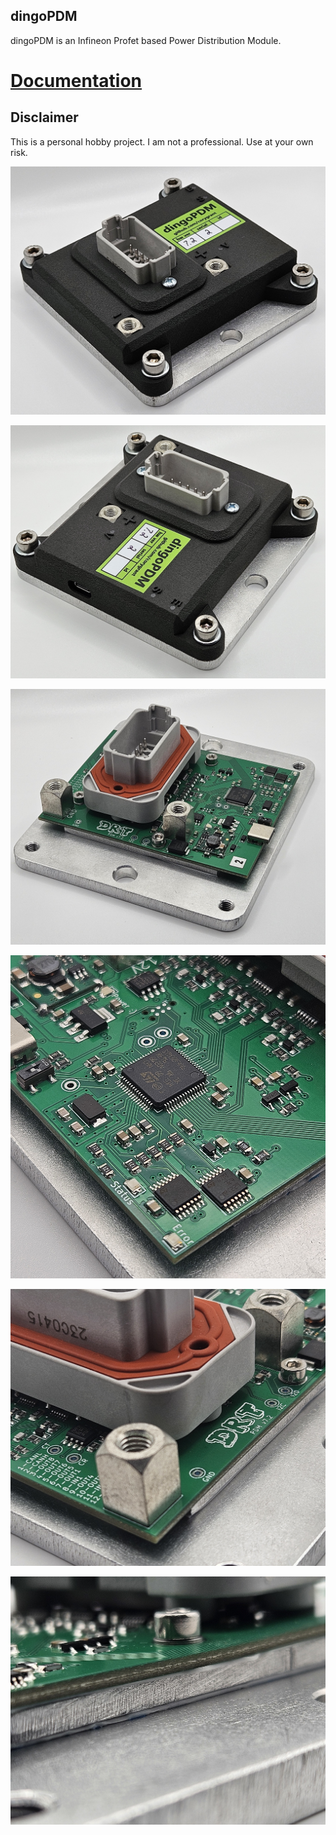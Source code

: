 ## dingoPDM
dingoPDM is an Infineon Profet based Power Distribution Module. 

# [**Documentation**](https://corygrant.github.io/dingoPDM/)

## Disclaimer
This is a personal hobby project. I am not a professional. Use at your own risk. 

![Full1](docs/images/Full1.jpg)

![Full2](docs/images/Full2.jpg)

![PCB1](docs/images/PCB1.jpg)

![PCB2](docs/images/PCB2.jpg)

![PCB3](docs/images/PCB3.jpg)

![PCB4](docs/images/PCB4.jpg)

